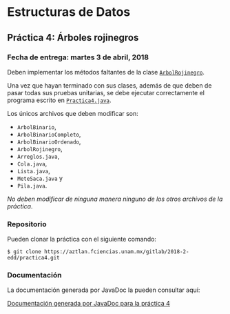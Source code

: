 Estructuras de Datos
====================

Práctica 4: Árboles rojinegros
------------------------------

### Fecha de entrega: martes 3 de abril, 2018

Deben implementar los métodos faltantes de la clase
[`ArbolRojinegro`](https://aztlan.fciencias.unam.mx/gitlab/2018-2-edd/practica4/blob/master/src/mx/unam/ciencias/edd/ArbolRojinegro.java).

Una vez que hayan terminado con sus clases, además de que deben de pasar todas
sus pruebas unitarias, se debe ejecutar correctamente el programa escrito en
[`Practica4.java`](https://aztlan.fciencias.unam.mx/gitlab/2018-2-edd/practica4/blob/master/src/mx/unam/ciencias/edd/Practica4.java).

Los únicos archivos que deben modificar son:

* `ArbolBinario`,
* `ArbolBinarioCompleto`,
* `ArbolBinarioOrdenado`,
* `ArbolRojinegro`,
* `Arreglos.java`,
* `Cola.java`,
* `Lista.java`,
* `MeteSaca.java` y
* `Pila.java`.

*No deben modificar de ninguna manera ninguno de los otros archivos de la
práctica*.

### Repositorio

Pueden clonar la práctica con el siguiente comando:

```shell
$ git clone https://aztlan.fciencias.unam.mx/gitlab/2018-2-edd/practica4.git
```

### Documentación

La documentación generada por JavaDoc la pueden consultar aquí:

[Documentación generada por JavaDoc para la práctica 4](https://aztlan.fciencias.unam.mx/~canek/2018-2-edd/practica4/)
